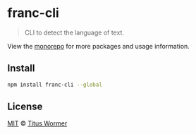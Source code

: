 # franc-cli

> CLI to detect the language of text.

View the [monorepo](https://github.com/wooorm/franc) for more packages
and usage information.

## Install

```sh
npm install franc-cli --global
```

## License

[MIT](https://github.com/wooorm/franc/blob/franc/license) © [Titus Wormer](http://wooorm.com)
